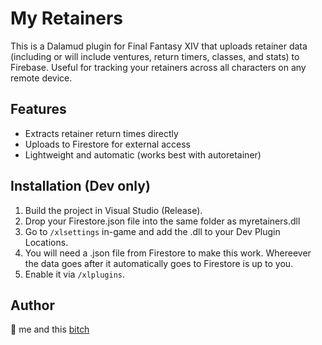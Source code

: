 # My Retainers

This is a Dalamud plugin for Final Fantasy XIV that uploads retainer data (including or will include ventures, return timers, classes, and stats) to Firebase. Useful for tracking your retainers across all characters on any remote device.

## Features

- Extracts retainer return times directly
- Uploads to Firestore for external access
- Lightweight and automatic (works best with autoretainer)

## Installation (Dev only)

1. Build the project in Visual Studio (Release).
2. Drop your Firestore.json file into the same folder as myretainers.dll
3. Go to `/xlsettings` in-game and add the .dll to your Dev Plugin Locations.
4. You will need a .json file from Firestore to make this work. Whereever the data goes after it automatically goes to Firestore is up to you. 
5. Enable it via `/xlplugins`.

## Author

🧠 me and this [bitch](https://github.com/heIIish)
